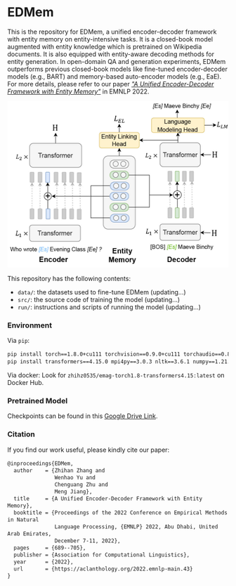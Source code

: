 # EDMem

This is the repository for EDMem, a unified encoder-decoder framework with entity memory on entity-intensive tasks. It is a closed-book model augmented with entity knowledge which is pretrained on Wikipedia documents. It is also equipped with entity-aware decoding methods for entity generation. In open-domain QA and generation experiments, EDMem outperforms previous closed-book models like fine-tuned encoder-decoder models (e.g., BART) and memory-based auto-encoder models (e.g., EaE). For more details, please refer to our paper [*"A Unified Encoder-Decoder Framework with Entity Memory"*](https://arxiv.org/pdf/2210.03273.pdf) in EMNLP 2022.

<center><img src="figures/model.jpg" alt="EDMem model" width="512" height="378"></center>

This repository has the following contents:

- `data/`: the datasets used to fine-tune EDMem (updating...)
- `src/`: the source code of training the model (updating...)
- `run/`: instructions and scripts of running the model (updating...)

### Environment

Via `pip`:
```bash
pip install torch==1.8.0+cu111 torchvision==0.9.0+cu111 torchaudio==0.8.0 -f https://download.pytorch.org/whl/torch_stable.html
pip install transformers==4.15.0 mpi4py==3.0.3 nltk==3.6.1 numpy==1.21.5 spacy==3.0.5 tqdm rouge
```

Via docker: Look for `zhihz0535/emag-torch1.8-transformers4.15:latest` on Docker Hub.

### Pretrained Model
Checkpoints can be found in this [Google Drive Link](https://drive.google.com/file/d/1ne5zXbs61e3SHEPauBLpLKx0bfMwwEA7/view?usp=sharing).

### Citation

If you find our work useful, please kindly cite our paper:
```
@inproceedings{EDMem,
  author    = {Zhihan Zhang and
               Wenhao Yu and
               Chenguang Zhu and
               Meng Jiang},
  title     = {A Unified Encoder-Decoder Framework with Entity Memory},
  booktitle = {Proceedings of the 2022 Conference on Empirical Methods in Natural
               Language Processing, {EMNLP} 2022, Abu Dhabi, United Arab Emirates,
               December 7-11, 2022},
  pages     = {689--705},
  publisher = {Association for Computational Linguistics},
  year      = {2022},
  url       = {https://aclanthology.org/2022.emnlp-main.43}
}
```
